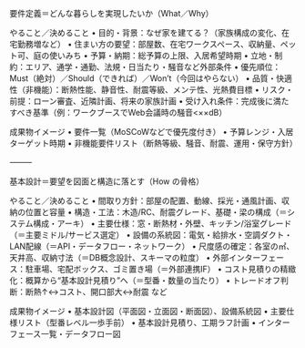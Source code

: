 要件定義＝どんな暮らしを実現したいか（What／Why）

やること／決めること
	•	目的・背景：なぜ家を建てる？（家族構成の変化、在宅勤務増など）
	•	住まい方の要望：部屋数、在宅ワークスペース、収納量、ペット可、庭の使いみち
	•	予算・納期：総予算の上限、入居希望時期
	•	立地・制約：エリア、通学・通勤、法規・日当たり・騒音など外部条件
	•	優先順位：Must（絶対）／Should（できれば）／Won’t（今回はやらない）
	•	品質・快適性（非機能）：断熱性能、静音性、耐震等級、メンテ性、光熱費目標
	•	リスク・前提：ローン審査、近隣計画、将来の家族計画
	•	受け入れ条件：完成後に満たすべき基準（例：ワークブースでWeb会議時の騒音<××dB）

成果物イメージ
	•	要件一覧（MoSCoWなどで優先度付き）
	•	予算レンジ・入居ターゲット時期
	•	非機能要件リスト（断熱等級、騒音、耐震、運用・保守方針）

⸻

基本設計＝要望を図面と構造に落とす（How の骨格）

やること／決めること
	•	間取り方針：部屋の配置、動線、採光・通風計画、収納の位置と容量
	•	構造・工法：木造/RC、耐震グレード、基礎・梁の構成（＝システム構成・アーキ）
	•	主要仕様：窓・断熱材・外壁、キッチン/浴室グレード（＝主要ミドル/サービス選定）
	•	設備の系統図：電気・給排水・空調ダクト・LAN配線（＝API・データフロー・ネットワーク）
	•	尺度感の確定：各室の㎡、天井高、収納寸法（＝DB概念設計、スキーマの粒度）
	•	外部インターフェース：駐車場、宅配ボックス、ゴミ置き場（＝外部連携IF）
	•	コスト見積りの精緻化：概算から“基本設計見積り”へ（＝型番・数量の当たり）
	•	トレードオフ判断：断熱↑↔コスト、開口部大↔耐震 など

成果物イメージ
	•	基本設計図（平面図・立面図・断面図）、設備系統図
	•	主要仕様リスト（型番レベル一歩手前）
	•	基本設計見積り、工期ラフ計画
	•	インターフェース一覧・データフロー図
